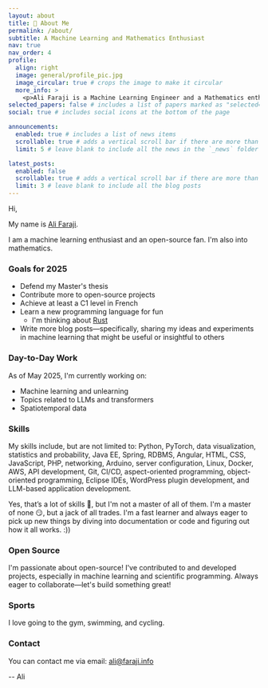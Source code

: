 ```yaml
---
layout: about
title: 👋 About Me
permalink: /about/
subtitle: A Machine Learning and Mathematics Enthusiast
nav: true
nav_order: 4
profile:
  align: right
  image: general/profile_pic.jpg
  image_circular: true # crops the image to make it circular
  more_info: >
    <p>Ali Faraji is a Machine Learning Engineer and a Mathematics enthusiast based in Toronto, ON, Canada.</p>
selected_papers: false # includes a list of papers marked as "selected={true}"
social: true # includes social icons at the bottom of the page

announcements:
  enabled: true # includes a list of news items
  scrollable: true # adds a vertical scroll bar if there are more than 3 news items
  limit: 5 # leave blank to include all the news in the `_news` folder

latest_posts:
  enabled: false
  scrollable: true # adds a vertical scroll bar if there are more than 3 new posts items
  limit: 3 # leave blank to include all the blog posts
---
```



Hi,

My name is [Ali Faraji](https://faraji.info/).

I am a machine learning enthusiast and an open-source fan. I'm also into mathematics.

### Goals for 2025

- Defend my Master's thesis
- Contribute more to open-source projects
- Achieve at least a C1 level in French
- Learn a new programming language for fun
  - I'm thinking about [Rust](https://www.rust-lang.org/)
- Write more blog posts—specifically, sharing my ideas and experiments in machine learning that might be useful or insightful to others

### Day-to-Day Work

As of May 2025, I'm currently working on:

- Machine learning and unlearning  
- Topics related to LLMs and transformers  
- Spatiotemporal data

### Skills

My skills include, but are not limited to: Python, PyTorch, data visualization, statistics and probability, Java EE, Spring, RDBMS, Angular, HTML, CSS, JavaScript, PHP, networking, Arduino, server configuration, Linux, Docker, AWS, API development, Git, CI/CD, aspect-oriented programming, object-oriented programming, Eclipse IDEs, WordPress plugin development, and LLM-based application development.

Yes, that’s a lot of skills 🤯, but I'm not a master of all of them. I'm a master of none 😏, but a jack of all trades. I'm a fast learner and always eager to pick up new things by diving into documentation or code and figuring out how it all works. :))

### Open Source

I'm passionate about open-source! I've contributed to and developed projects, especially in machine learning and scientific programming. Always eager to collaborate—let's build something great!

### Sports

I love going to the gym, swimming, and cycling.

### Contact

You can contact me via email: [ali@faraji.info](mailto:ali@faraji.info)

-- Ali
